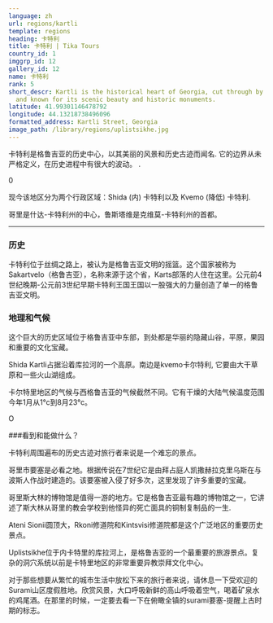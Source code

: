 ```yaml
---
language: zh
url: regions/kartli
template: regions
heading: 卡特利
title: 卡特利 | Tika Tours
country_id: 1
imggrp_id: 12
gallery_id: 12
name: 卡特利
rank: 5
short_descr: Kartli is the historical heart of Georgia, cut through by the river Mtkvari
  and known for its scenic beauty and historic monuments.
latitude: 41.99301146478792
longitude: 44.13218738496096
formatted_address: Kartli Street, Georgia
image_path: /library/regions/uplistsikhe.jpg
---
```

<div class="row content-row"><!-- 1188 (1)-->

</div>

<div class="row content-row"><!-- 1189 (2)-->
<div class="col-12 col-sm-6 col-md-6"><!-- 1581 -->

卡特利是格鲁吉亚的历史中心，以其美丽的风景和历史古迹而闻名. 它的边界从未严格定义，在历史进程中有很大的波动。
.

</div>0

<div class="col-12 col-sm-6 col-md-6"><!-- 1582 -->

现今该地区分为两个行政区域：Shida (内) 卡特利以及 Kvemo (降低) 卡特利.

哥里是什达-卡特利州的中心，鲁斯塔维是克维莫-卡特利州的首都。

</div>

</div>

<div class="row content-row"><!-- 1190 (3)-->
<div class="col-12"><!-- 1583 -->

* * *

</div>

</div>

<div class="row content-row"><!-- 1191 (4)-->
<div class="col-12 col-sm-6 col-md-6"><!-- 1584 -->

### 历史


卡特利位于丝绸之路上，被认为是格鲁吉亚文明的摇篮。这个国家被称为Sakartvelo（格鲁吉亚），名称来源于这个省，Karts部落的人住在这里。公元前4世纪晚期-公元前3世纪早期卡特利王国王国以一股强大的力量创造了单一的格鲁吉亚文明。

### 地理和气候


这个巨大的历史区域位于格鲁吉亚中东部，到处都是华丽的隐藏山谷，平原，果园和重要的文化宝藏。

Shida Kartli占据沿着库拉河的一个高原。南边是kvemo卡尔特利, 它要由大干草原和一些火山湖组成。

卡尔特里地区的气候与西格鲁吉亚的气候截然不同。它有干燥的大陆气候温度范围今年1月从1°c到8月23°c。


</div>

<div class="col-12 col-sm-6 col-md-6"><!-- 1585 -->O

###看到和能做什么？


卡特利周围遍布的历史古迹对旅行者来说是一个难忘的景点。

哥里市要塞是必看之地。根据传说在7世纪它是由拜占庭人凯撒赫拉克里乌斯在与波斯人作战时建造的。该要塞被入侵了好多次，这里发现了许多重要的宝藏。

哥里斯大林的博物馆是值得一游的地方。它是格鲁吉亚最有趣的博物馆之一，它讲述了斯大林从哥里的教会学校到他怪异的死亡面具的铜制复制品的一生. 

Ateni Sionii圆顶大，Rkoni修道院和Kintsvisi修道院都是这个广泛地区的重要历史景点。

Uplistsikhe位于内卡特里的库拉河上，是格鲁吉亚的一个最重要的旅游景点。复杂的洞穴系统以前是卡特里地区的非常重要异教崇拜文化中心。

对于那些想要从繁忙的城市生活中放松下来的旅行者来说，请休息一下受欢迎的Surami山区度假胜地。欣赏风景，大口呼吸新鲜的高山呼吸着空气，喝着矿泉水的鸡尾酒。在那里的时候，一定要去看一下在俯瞰全镇的surami要塞-提醒上古时期的标志。



</div>

</div>


